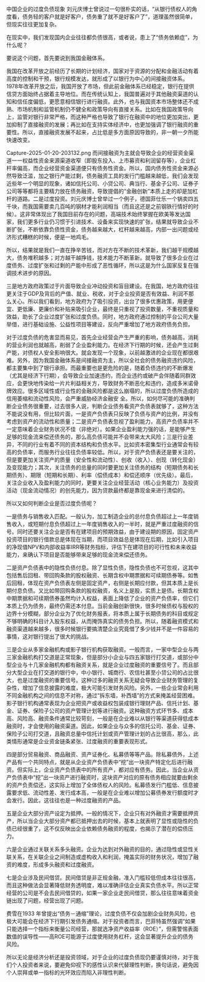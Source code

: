 中国企业的过度负债现象
刘元庆博士曾说过一句很朴实的话，“从银行债权人的角度看，债务轻的客户就是好客户，债务重了就不是好客户了”，道理虽然很简单，但现实往往更加复杂。

在现实中，我们发现国内企业往往都负债很高，或者说，患上了“债务依赖症”，为什么呢？

要说这个问题，首先要说到我国金融体系。

我国在改革开放之前经历了长期的计划经济，国家对于资源的分配和金融活动有着高度的控制和干预，银行规模发达，就形成了以银行为中心的间接融资体系。1978年改革开放之后，我国开放了市场，但此前金融体系已经稳定，银行在提供信贷方面始终占据着主导地位。而在传统认知上，我国普遍对于其他融资渠道的认知和信任度偏低，更愿意相信银行进行融资。此外，也与我国资本市场整体还不成熟、市场机制和监管机制仍不健全和政策导向有直接关系。比如在我国政策导向上，监管对银行非常严格，而这种严格也导致了银行在融资中的地位更加突出，更加抑制了直接融资的发展；再比如在支持实体经济中，也更加强调了银行融资的重要性。所以，直接融资发展不起来，占比低是多方面原因导致的，非一朝一夕所能快速改变。

Capture-2025-01-20-203132.png
而间接融资为主就会导致企业的经营资金渠道一一权益性资金来源渠道收窄（即股东投入、上市募资和利润留存等），企业杠杆率偏高，而企业经营资金渠道便只有债务性资金。所以，国内债务性资金来源必然导致泛滥，加之银行产能过剩，债务融资工具的发行门槛越来越低，我们会发现近些年一个明显的现象，诸如信托公司、小贷公司、典当行、基金子公司、证券子公司等等都将主要精力放在债务融资，导致提倡的“金融创新”本质上走的却是加杠杆的道路。二是过度投资。刘元庆博士曾举过一个例子，德国菲仕乐一个锅卖四五千块，而我国需要卖几百吨的钢材才能利润相当（而且这还是之前钢铁行情好的时候）。这非常体现出了我国目前存在的问题，高端技术始终掌握在欧美等发达国家，我们更多行业仍习惯于引进技术、设备来实现快速的扩张，结果就导致企业不断扩张，不断依靠负债性资金，债务越来越大，杠杆越来越高，内部一出问题或经济形式糟糕的时候，便是一地鸡毛。

所以，结果就是我们一直在挣辛苦钱，而对方在不断的技术革新，我们越干规模越大，债务堆积越多；对方越干越挣钱，技术能力不断革新。就导致了很多企业在过度债务、过度扩张和过剩的产能中形成了恶性循环，所以这是为什么国家反复在强调技术进步的原因。

三是地方政府政策过于片面导致企业冲动投资和盲目建设。在我国，地方政府往往更关注于GDP及背后的产值、就业、税收，对于企业投资是否有效益、利润不那么关心。所以我们看到，地方政府为了吸引投资，出台了很多优惠政策，用更便宜、更低廉、更廉价和补贴来吸引企业，最终是只重视了投资数量，不重视质量和效益，助长了企业过度扩张和过度负债。同时，地方政府通过控制的平台公司大量举借，进行基础设施、公益性项目等建设，反向严重增加了地方政府债务负担。

对于过度负债的危害显而易见，首先企业经营会产生严重的影响，债务越高，消耗的营业利润也就越高，削弱了企业盈利能力。在经济下行期的时候，还会产生过剩产能，对债权人安全影响很大。就会发现一个现象，以前越激进的企业现在都很艰难。另外，因为我国金融体系是间接融资为主，所以全社会的债务融资违约风险，都主要集中到了银行承担。而最重要也是更危险的是，随着负债违约的不断爆发（尤其是经济下行期），会导致企业加速违约，而企业违约或破产会伴随着同群效应，会更快地传染给一片片利益相关方，导致财务不断恶化和违约，造成多米诺骨牌效应。很多区域性或行业性的金融风险都是这么崩塌的，所以过度负债所造成的信用萎缩和流动性风险，会严重威胁经济金融安 全。所以，如何尽可能的准确判断企业债务很重要，过去很多人说，判断企业债务看资产负债表就够了，这种方法不能说没有用，但比较片面，一是资产负债表只反映了负债与资产的比例，并没有考虑到资产的流动性和质量；二是资产负债表忽视了盈利能力，高资产负债率并不一定意味着企业财务状况不佳（非绝对）。如果企业盈利能力强的话，是能够产生足够的现金流来偿还债务的，那么高负债可能并不会带来太大风险；三是行业差异，不同的行业有着不同的资本结构和负债水平。比如资本密集型行业通常会有较高的负债率，而服务行业往往负债率较低。所以，对于资产负债表还是要关注的，但是要更加关注资产的质量（安全性和流动性）、创收（收入）、创现（转化现金）及变现能力；其次，关注债务的总量的同时要更加关注债务的结构（短期债务和长期债务）、期限（短期和长期）、利率（偿债成本）和偿还顺序（优先级）。最后，关注企业收入及盈利能力的同时，更要关注企业经营活动（核心业务能力）及投资活动（现金流动情况）的创先能力，因为贷款最终都是靠现金来进行清偿的。

所以又如何判断企业是否过度负债呢？

一是债务与销售收入匹配。一般认为，加工制造企业的总付息负债超过上一年度销售收入，或短期付息负债超过上一年度销售收入的一半时，就是严重过度融资的信号。同时还要关注企业是否有在建项目的预期效益，由于建设期的原因，固定资产投资项目的银行借款总是体现在当期，而项目效益总是体现在后期，比如引入项目的净现值NPV和内部收益率IRR等财务指标，评估下在建项目的可行性和未来收益能力，来确认下项目是否能够带来足够的现金流来偿还债务。

二是资产负债表中的隐性负债付息。除了显性负债，隐性负债也不可忽视，这其中包括售后回租、带回购条款的股权融资、长期含权中期票据和可续期债券等。如售后回租，体现在资产负债表左侧是固定资产，右侧是长期应付款，但其本质上是长期付息负债。又比如带回购条款的股权融资，名义上是股，实质上是债。长期含权中期票据和可续期债券虽然均计入权益，表面上降低了企业的资产负债率，但它们本质上仍为债务，最终仍需还本付息。当前金融创新很快，很多时候债权与股权的边界十分模糊，部分企业为了优化财务报表，将本质上属于长期债务的科目或规定不够明确的科目计入股东权益，从而掩饰真实的债务负担。所以，随着融资模式和融资渠道越来越多，很多时候银行要搞清楚企业究竟借了多少钱并不是一件容易的事情，这对银行提出了很大的挑战。

三是企业从多家金融机构或影子银行机构获取融资。一般而言，一家中型企业与两三家金融机构打交道是正常现象，但是部分小企业与四五家银行打交道，或部分中型企业与十几家金融机构都有融资关系，就是企业过度融资的重要信号了。而且部分大型企业在打交道的银行中，中小银行、城商行、农信社甚至小贷公司的占比很大，也是过度融资的重要信号。这种过多的融资关系无疑会导致企业财务管理的复杂性，增加了信息披露的难度，极大可能引发财务风险。另外，一些企业常会利用不同金融机构之间的信息不对称，通过“拆东墙，补西墙”的方式来掩盖经营困难。影子银行机构通常表现为企业把资产或收益权包装成银行理财产品、信托计划、基金、证券、保险子公司的资产管理计划等进行融资。这种融资方式环节多、成本高、风险高、融资条件通常比较苛刻，一般是在企业难以从银行等渠道获得低成本融资时，才会使用的融资渠道。因此，如果企业与众多的信托公司、基金、证券、保险子公司打交道，且融资总量中信托计划或资产管理计划的占比很高，那么，此类情形通常是企业资金链条紧张、过度融资的重要表现形式。

四是部分贸易融资、商品融资、资产证券化、私募债等等产品。除私募债外，上述产品有一个共同特点，就是从企业资产负债表中“挖”出一块资产特定化后进行融资。但实际上，企业资产负债表中的所有资产，都对应有债务。因此，当企业从资产负债表中“挖”出一块资产进行融资时，这块资产对应的原有债务相应就要由剩余的资产负责偿还，这实际上增加了全体债权人的风险。私募债发行门槛低、信息披露要求低、流动性差、发行成本高，一般是在企业难以增加公募债券发行额度时才会发行。因此，这往往也是一种过度融资的产品。

五是企业大部分资产设定为抵押。一般的情况下，企业只有对外融资才需要抵押资产，所以当企业大部分资产都已抵押出去的时候，基本上就表明了显性或隐性的负债已经很重了，这不仅反映出企业依赖债务融资的程度，也揭示了潜在的偿债压力。

六是企业通过关联关系多头融资。企业为达到对外融资的目的，通过隐性或显性关联关系，在关联企业之间制造或虚构收入和利润，掩盖实际的财务状况，增加了融资的难度，形成多头融资和过度融资。

七是企业涉及民间借贷。民间借贷是非正规金融，准入门槛较低但成本往往很高，而且这种做法会显著降低财务透明度，难以准确评估企业真实负债水平。所以正常经营的公司是不会去民间借贷的，如果一家企业走民间借贷，那么往往意味着资金链出现了问题，经营出现了问题。

费雪在1933 年曾提出“债务－通缩”理论，过度负债不仅会加剧企业财务风险，也极大可能会在经济下行期引发债务通缩。对于投资者而言，巴菲特虽然强调“如果只能选择一个指标来衡量公司经营，那就选净资产收益率（ROE）”，但需警惕表面数值的误导性——高ROE可能源于过度使用财务杠杆，这会显著提升企业的债务风险。

所以无论是经济分析还是投资领域，对于企业的过度负债现仍要谨慎对待，对于我们个人投资者来说，要避免仰视下的感性认识来代替理性判断，换句话说，避免因个人崇拜或单一指标的光环效应而陷入非理性判断。